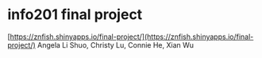 # info201 final project

[https://znfish.shinyapps.io/final-project/](https://znfish.shinyapps.io/final-project/)
Angela Li Shuo, Christy Lu, Connie He, Xian Wu